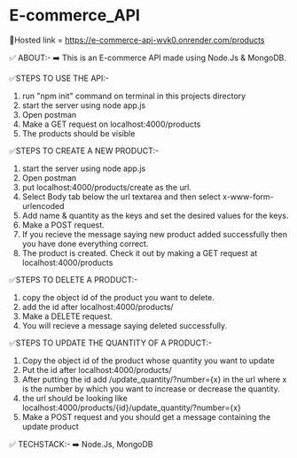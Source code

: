 # E-commerce_API


🔗Hosted link = https://e-commerce-api-wvk0.onrender.com/products


✅ ABOUT:-
➡️ This is an E-commerce API made using Node.Js & MongoDB. 

✅STEPS TO USE THE API:-
1) run "npm init" command on terminal in this projects directory
2) start the server using node app.js
3) Open postman
4) Make a GET request on localhost:4000/products
5) The products should be visible

✅STEPS TO CREATE A NEW PRODUCT:-
1) start the server using node app.js
2) Open postman
3) put localhost:4000/products/create as the url. 
4) Select Body tab below the url textarea and then select x-www-form-urlencoded
5) Add name & quantity as the keys and set the desired values for the keys.
6) Make a POST request.
7) If you recieve the message saying new product added successfully then you have done everything correct.
8) The product is created. Check it out by making a GET request at localhost:4000/products

✅STEPS TO DELETE A PRODUCT:-
1) copy the object id of the product you want to delete.
2) add the id after localhost:4000/products/
3) Make a DELETE request.
4) You will recieve a message saying deleted successfully.

✅STEPS TO UPDATE THE QUANTITY OF A PRODUCT:-
1) Copy the object id of the product whose quantity you want to update
2) Put the id after localhost:4000/products/
3) After putting the id add /update_quantity/?number={x} in the url where x is the number by which you want to increase or decrease the quantity.
4) the url should be looking like localhost:4000/products/{id}/update_quantity/?number={x}
5) Make a POST request and you should get a message containing the update product


✅ TECHSTACK:-
➡️ Node.Js, MongoDB
